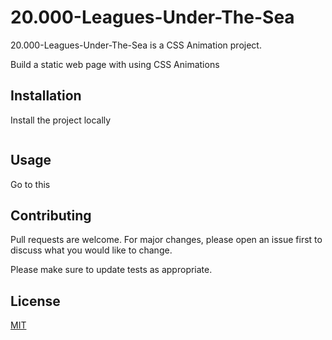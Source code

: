 # 20.000-Leagues-Under-The-Sea

20.000-Leagues-Under-The-Sea is a CSS Animation project.

Build a static web page with using CSS Animations 

## Installation

Install the project locally
```bash
```

## Usage
Go to this  


## Contributing
Pull requests are welcome. For major changes, please open an issue first to discuss what you would like to change.

Please make sure to update tests as appropriate.

## License
[MIT](https://choosealicense.com/licenses/mit/)
